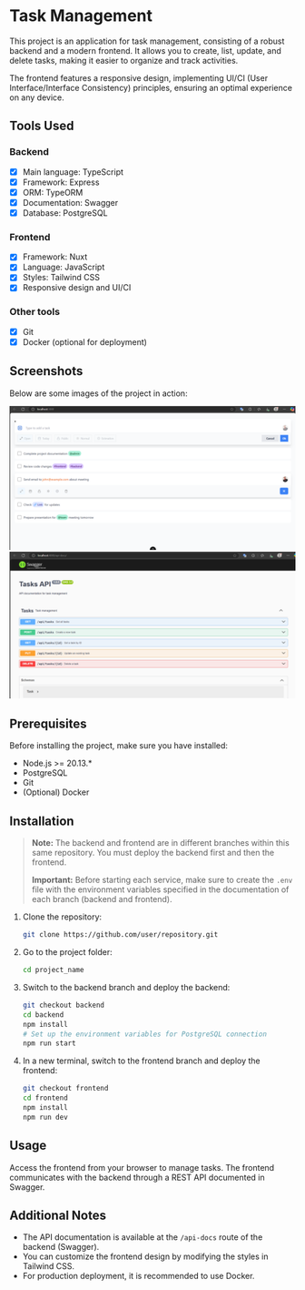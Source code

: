 # Task Management

This project is an application for task management, consisting of a robust backend and a modern frontend. It allows you to create, list, update, and delete tasks, making it easier to organize and track activities.

The frontend features a responsive design, implementing UI/CI (User Interface/Interface Consistency) principles, ensuring an optimal experience on any device.

## Tools Used

### Backend
- [x] Main language: TypeScript
- [x] Framework: Express
- [x] ORM: TypeORM
- [x] Documentation: Swagger
- [x] Database: PostgreSQL

### Frontend
- [x] Framework: Nuxt
- [x] Language: JavaScript
- [x] Styles: Tailwind CSS
- [x] Responsive design and UI/CI

### Other tools
- [x] Git
- [x] Docker (optional for deployment)

## Screenshots

Below are some images of the project in action:

![Screenshot 2](./img2.png)
![Screenshot 1](./img1.png)

## Prerequisites

Before installing the project, make sure you have installed:

- Node.js >= 20.13.*
- PostgreSQL
- Git
- (Optional) Docker

## Installation

> **Note:** The backend and frontend are in different branches within this same repository. You must deploy the backend first and then the frontend.
>
> **Important:** Before starting each service, make sure to create the `.env` file with the environment variables specified in the documentation of each branch (backend and frontend).

1. Clone the repository:
   ```bash
   git clone https://github.com/user/repository.git
   ```
2. Go to the project folder:
   ```bash
   cd project_name
   ```
3. Switch to the backend branch and deploy the backend:
   ```bash
   git checkout backend
   cd backend
   npm install
   # Set up the environment variables for PostgreSQL connection
   npm run start
   ```
4. In a new terminal, switch to the frontend branch and deploy the frontend:
   ```bash
   git checkout frontend
   cd frontend
   npm install
   npm run dev
   ```

## Usage

Access the frontend from your browser to manage tasks. The frontend communicates with the backend through a REST API documented in Swagger.

## Additional Notes

- The API documentation is available at the `/api-docs` route of the backend (Swagger).
- You can customize the frontend design by modifying the styles in Tailwind CSS.
- For production deployment, it is recommended to use Docker.
